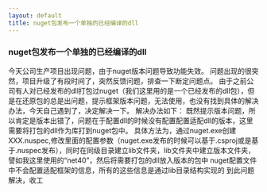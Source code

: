 ```yaml
---
layout: default
title: nuget包发布一个单独的已经编译的dll
---
```


### nuget包发布一个单独的已经编译的dll

今天公司生产项目出现问题，由于nuget版本问题导致功能失效。
问题出现的很突然，项目升级了有段时间了，突然反馈问题，排查一下断定问题点。
由于之前公司有人对已经发布的dll打包过nuget（我们这里用的是一个已经发布的dll包），但是在还原包的总是出问题，提示框架版本问题，无法使用，也没有找到具体的解决办法，今天自己遇到了，决定解决一下。
解决办法如下：
既然提示版本问题，所以肯定是版本出错了，问题在于配置dll的时候没有配置配置适配dll的版本，这里需要将打包的dll作为库打到nuget包中。
具体方法为，通过nuget.exe创建XXX.nuspec,修改里面的配置参数（nuget.exe发布的时候可以基于.csproj或是基于.nuspec发布），同时在同级目录建立lib文件夹，lib文件夹中建立版本文件夹，譬如我这里使用的“net40”，然后将需要打包的dll放入版本的包中
nuget配置文件中不会配置适配框架的信息，所有的这些信息是通过lib目录结构实现的
到此问题解决，收工